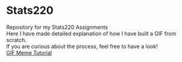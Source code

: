 # Stats220
Repository for my Stats220 Assignments <br>
Here I have made detailed explanation of how I have built a GIF from scratch. <br>
If you are curious about the process, feel free to have a look! <br>
[GIF Meme Tutorial](https://bayprojects.github.io/Stats220/)
